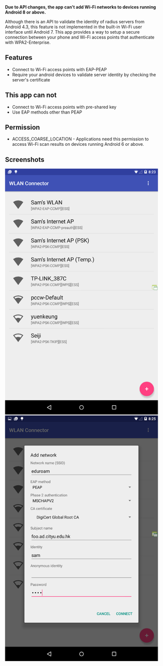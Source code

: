 **Due to API changes, the app can't add Wi-Fi networks to devices running Android 8 or above.**

Although there is an API to validate the identity of radius servers from Android 4.3, this feature is not implemented in the built-in Wi-Fi user interface until Android 7. This app provides a way to setup a secure connection between your phone and Wi-Fi access points that authenticate with WPA2-Enterprise.

## Features
* Connect to Wi-Fi access points with EAP-PEAP
* Require your android devices to validate server identity by checking the server's certificate

## This app can not
* Connect to Wi-Fi access points with pre-shared key
* Use EAP methods other than PEAP

## Permission
* ACCESS_COARSE_LOCATION - Applications need this permission to access Wi-Fi scan results on devices running Android 6 or above.

## Screenshots
![Screenshot 1](screenshot-1.png)
![Screenshot 2](screenshot-2.png)
